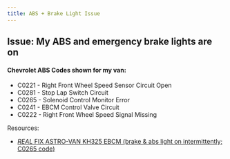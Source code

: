 ```yaml
---
title: ABS + Brake Light Issue
---
```


## Issue: My ABS and emergency brake lights are on 

#### Chevrolet ABS Codes shown for my van: 

- C0221 - Right Front Wheel Speed Sensor Circuit Open
- C0281 - Stop Lap Switch Circuit
- C0265 - Solenoid Control Monitor Error
- C0241 - EBCM Control Valve Circuit
- C0222 - Right Front Wheel Speed Signal Missing

Resources: 

- [*REAL* FIX ASTRO-VAN KH325 EBCM (brake & abs light on intermittently; C0265 code)](https://youtu.be/P_6Sk7-fm0I)

